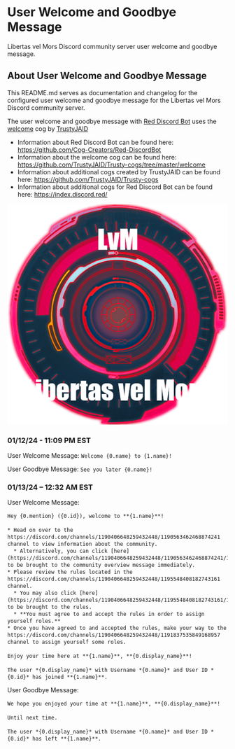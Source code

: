 # User Welcome and Goodbye Message
Libertas vel Mors Discord community server user welcome and goodbye message.

## About User Welcome and Goodbye Message
This README.md serves as documentation and changelog for the configured user welcome and goodbye message for the Libertas vel Mors Discord community server.

The user welcome and goodbye message with [Red Discord Bot](https://github.com/Cog-Creators/Red-DiscordBot) uses the [welcome](https://github.com/TrustyJAID/Trusty-cogs/tree/master/welcome) cog by [TrustyJAID](https://github.com/TrustyJAID/Trusty-cogs)

* Information about Red Discord Bot can be found here: https://github.com/Cog-Creators/Red-DiscordBot
* Information about the welcome cog can be found here: https://github.com/TrustyJAID/Trusty-cogs/tree/master/welcome
* Information about additional cogs created by TrustyJAID can be found here: https://github.com/TrustyJAID/Trusty-cogs
* Information about additional cogs for Red Discord Bot can be found here: https://index.discord.red/

![alttext](/Images/libertas_vel_mors_server_icon.png)

### 01/12/24 - 11:09 PM EST
User Welcome Message: `Welcome {0.name} to {1.name}!`

User Goodbye Message: `See you later {0.name}!`

### 01/13/24 – 12:32 AM EST
User Welcome Message:
```
Hey {0.mention} ({0.id}), welcome to **{1.name}**!

* Head on over to the https://discord.com/channels/1190406648259432448/1190563462468874241 channel to view information about the community.
  * Alternatively, you can click [here](https://discord.com/channels/1190406648259432448/1190563462468874241/1194644633007947846) to be brought to the community overview message immediately.
* Please review the rules located in the https://discord.com/channels/1190406648259432448/1195548408182743161 channel.
  * You may also click [here](https://discord.com/channels/1190406648259432448/1195548408182743161/1195548746574991400) to be brought to the rules.
  * **You must agree to and accept the rules in order to assign yourself roles.**
* Once you have agreed to and accepted the rules, make your way to the https://discord.com/channels/1190406648259432448/1191837535849168957 channel to assign yourself some roles.

Enjoy your time here at **{1.name}**, **{0.display_name}**!

The user *{0.display_name}* with Username *{0.name}* and User ID *{0.id}* has joined **{1.name}**.
```

User Goodbye Message:
```
We hope you enjoyed your time at **{1.name}**, **{0.display_name}**!

Until next time.

The user *{0.display_name}* with Username *{0.name}* and User ID *{0.id}* has left **{1.name}**.
```
